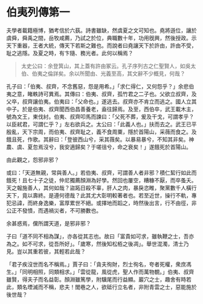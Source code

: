 # 伯夷列傳第一

夫學者載籍極博，猶考信於六蓺。詩書雖缺，然虞夏之文可知也。堯將遜位，讓於虞舜，舜禹之間，岳牧咸薦，乃試之於位，典職數十年，功用旣興，然後授政。示天下重器，王者大統，傳天下若斯之難也。而說者曰堯讓天下於許由，許由不受，耻之逃隱。及夏之時，有卞隨、務光者。此何以稱焉？



> 太史公曰：余登箕山，其上蓋有許由冢云。孔子序列古之仁聖賢人，如吳太伯、伯夷之倫詳矣。余以所聞由、光義至高，其文辭不少概見，何哉？

孔子曰：「伯夷、叔齊，不念舊惡，怨是用希。」「求仁得仁，又何怨乎？」余悲伯夷之意，睹軼詩可異焉。其傳曰：伯夷、叔齊，孤竹君之二子也。父欲立叔齊，及父卒，叔齊讓伯夷。伯夷曰：「父命也。」遂逃去。叔齊亦不肯立而逃之。國人立其中子。於是伯夷、叔齊聞西伯昌善養老，盍往歸焉。及至，西伯卒，武王載木主，號為文王，東伐紂。伯夷、叔齊叩馬而諫曰：「父死不葬，爰及干戈，可謂孝乎？以臣弒君，可謂仁乎？」左右欲兵之。太公曰：「此義人也。」扶而去之。武王已平殷亂，天下宗周，而伯夷、叔齊耻之，義不食周粟，隱於首陽山，采薇而食之。及餓且死，作歌。其辭曰：「登彼西山兮，采其薇矣。以暴易暴兮，不知其非矣。神農、虞、夏忽焉沒兮，我安適歸矣？于嗟徂兮，命之衰矣！」遂餓死於首陽山。

由此觀之，怨邪非邪？

或曰：「天道無親，常與善人。」若伯夷、叔齊，可謂善人者非邪？積仁絜行如此而餓死！且七十子之徒，仲尼獨薦顏淵為好學。然回也屢空，糟糠不厭，而卒蚤夭。天之報施善人，其何如哉？盜跖日殺不辜，肝人之肉，暴戾恣睢，聚黨數千人橫行天下，竟以壽終。是遵何德哉？此其尤大彰明較著者也。若至近世，操行不軌，專犯忌諱，而終身逸樂，富厚累世不絕。或擇地而蹈之，時然後出言，行不由徑，非公正不發憤，而遇禍災者，不可勝數也。

余甚惑焉，儻所謂天道，是邪非邪？

子曰「道不同不相為謀」，亦各從其志也。故曰「富貴如可求，雖執鞭之士，吾亦為之。如不可求，從吾所好」。「歲寒，然後知松栢之後凋」。舉世混濁，清士乃見。豈以其重若彼，其輕若此哉？

「君子疾沒世而名不稱焉。」賈子曰：「貪夫徇財，烈士徇名，夸者死權，衆庶馮生。」「同明相照，同類相求。」「雲從龍，風從虎，聖人作而萬物覩。」伯夷、叔齊雖賢，得夫子而名益彰。顏淵雖篤學，附驥尾而行益顯。巖穴之士，趣舍有時若此，類名堙滅而不稱，悲夫！閭巷之人，欲砥行立名者，非附青雲之士，惡能施於後世哉？
